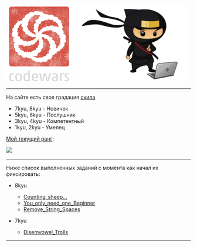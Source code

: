 ![](codewars.png)
![](ninja.png)

---


На сайте есть своя градация [скила](https://www.codewars.com/about)

- 7kyu, 8kyu - Новичек
- 5kyu, 6kyu - Послушник
- 3kyu, 4kyu - Компетентный
- 1kyu, 2kyu - Умелец

[Мой текущий ранг](https://www.codewars.com/users/Andrei4NameSpace):

![](https://www.codewars.com/users/Andrei4NameSpace/badges/large)

---

Ниже список выполненных заданий с момента как начал их фиксировать:

- 8kyu
  - [Counting_sheep...](solutions/8kyu/Counting_sheep...)
  - [You_only_need_one_Beginner](solutions/8kyu/You_only_need_one_Beginner)
  - [Remove_String_Spaces](solutions/8kyu/Remove_String_Spaces)

- 7kyu
  - [Disemvowel_Trolls](solutions/7kyu/Disemvowel_Trolls)

---
